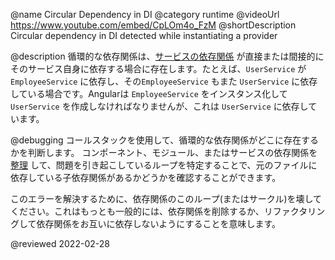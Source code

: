 @name Circular Dependency in DI
@category runtime
@videoUrl https://www.youtube.com/embed/CpLOm4o_FzM
@shortDescription Circular dependency in DI detected while instantiating a provider

@description
循環的な依存関係は、[サービスの依存関係](guide/hierarchical-dependency-injection) が直接または間接的にそのサービス自身に依存する場合に存在します。たとえば、`UserService` が `EmployeeService` に依存し、その`EmployeeService` もまた `UserService` に依存している場合です。Angularは `EmployeeService` をインスタンス化して `UserService` を作成しなければなりませんが、これは `UserService` に依存しています。

@debugging
コールスタックを使用して、循環的な依存関係がどこに存在するかを判断します。
コンポーネント、モジュール、またはサービスの依存関係を[整理](guide/dependency-injection-in-action) して、問題を引き起こしているループを特定することで、元のファイルに依存している子依存関係があるかどうかを確認することができます。

このエラーを解決するために、依存関係のこのループ(またはサークル)を壊してください。これはもっとも一般的には、依存関係を削除するか、リファクタリングして依存関係をお互いに依存しないようにすることを意味します。

<!-- links -->

<!-- external links -->

<!-- end links -->

@reviewed 2022-02-28
